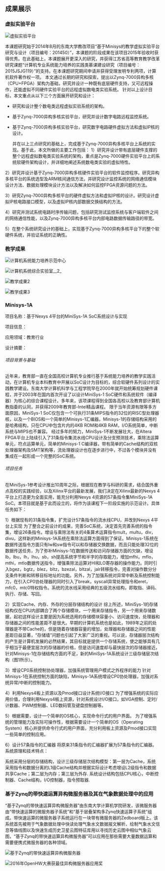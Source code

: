 ## 成果展示

### 虚拟实验平台
![虚拟实验平台](/img/虚拟实验平台.JPG)

   本课题研究始于2014年8月的东南大学教改项目“基于Minisys的教学虚拟实验平台研究与设计（项目编号：201450）”，本课题的阶段成果在该项目2015年验收时获得优秀。在此基础上，本课题展开更深入的研究，并获得江苏省高等教育教学改革研究课题“计算机专业系统能力培养的实践类慕课建设研究（项目编号：2015JSJG119）”的支持。在本课题研究期间申请并获得受理发明专利两项，计算机软件著作权一项。
本文通过长期的研究和探索，提出以Zynq-7000异构多核（CPU+FPGA）架构为基础，研究并设计一种既有底层硬件支持，又可远程操作，还能虚拟不同硬件实验平台的远程虚拟数电类实验系统。
针对以上设计目标，本文重点从以下三个方面展开研究和设计：
* 研究和设计整个数电类远程虚拟实验系统的架构。
* 基于Zynq-7000异构多核实验平台，研究并设计数字电路远程监控系统。
* 基于Zynq-7000异构多核实验平台，研究数字电路硬件虚拟方法和虚拟IP核的设计。

   并在以上三点研究的基础上，完成基于Zynq-7000异构多核平台上系统的实现。基于此，本文所做的主要工作包括：
1）研究并设计带有底层硬件支撑的整个远程虚拟数电类实验系统的架构，重点是Zynq-7000硬件实验平台上的系统软硬件架构设计，并详细地阐述系统数电类实验的虚拟特性。

2）研究并设计基于Zynq-7000异构多核硬件实验平台的软件监控程序。研究异构多核平台的系统选型及ARM核间通信方法，并研究设计监控系统的网络通信模块设计方法、数据处理模块设计方法以及解决如何监控FPGA资源问题的方法。

3）研究Zynq-7000异构多核平台的硬件虚拟方法和虚拟IP核的设计。研究设计虚拟IP核电路接口模型，以及虚拟IP核内部数据交换结构的方法。

4）研究并测试系统电路时序传输问题，包括研究测试监控系统与客户端软件之间的网络通信性能，以及Zynq-7000异构多核平台内部电路数据传输路径的带宽。

5）在整个系统研究设计的基础上，实现基于Zynq-7000异构多核平台下的整个软硬件系统，并验证系统的正确性。

### 教学成果
![计算机系统能力培养示范中心](/img/计算机系统能力培养示范中心.JPG)

![计算机系统综合实验室__2_](/img/计算机系统综合实验室__2_.JPG)

![教学成果2](/img/教学成果2.JPG)

![教学成果3](/img/教学成果3.JPG)

### Minisys-1A 

项目名称：基于Nexys 4平台的MiniSys-1A SoC系统设计与实现  
	
项目信息：

应用领域：教育行业

设计摘要：

###### 项目背景与基础

近年来，教育部一直在全国高校计算机专业推行基于系统能力培养的教学实践活动，在计算机专业本科教育中开展以SoC设计为目标的，综合软硬件系列设计的实践教学建设。东南大学计算机科学与工程学院早在2000年就开始统筹规划硬件课程，并于2003年在国内首次开设了以设计MiniSys-1 SoC硬件和系统软件（编译器）为核心的综合课程设计。多年来，该项课程得到全国各高校以及教育部计算机教指委的认同，并获得2009年教育部-Intel精品课程。
限于当年资源有限等多方面原因，MiniSys-1 SoC仅包含一个可执行31条MIPS指令的32位的RISC型处理器核，以及一个BIOS和一个简单的Minisys-1汇编器。Minisys-1的存储结构采用的是哈弗结构，只在CPU中包含片内的4KB ROM和4KB RAM，I/O系统简单，中断系统与MIPS也不兼容。
经过多年的努力，MiniSys-1不断发展壮大，在Altera FPGA平台上陆续引入了31条指令集流水线CPU设计及分支预测技术，乘除法运算单元，符点运算单元，简单的Minisys-1 C编译器，带有简单的Cache结构的双核处理器架构及SMT架构等，流处理器设计也在逐步进行中，不过各个模块并没有集成在一起形成一个完整的SoC系统。

###### 项目任务

在MiniSys-1参考设计推出10周年之际，根据现在教学与科研的需求，结合国外重点高校的实践经验，以及Xilinx平台的最新发展，我们决定在Xilinx最新的Nexys 4平台上打造更为全面实用，能充分利用Nexys 4资源的57条指令集MiniSys-1A SoC。本项目就是基于此而设立的，将作为该课程下一阶段实施的示范设计。具体任务如下：

1）根据现有的31条指令集，扩充设计57条指令的流水线CPU，并改到Nexys 4平台上实现
为了整合之前设计的成果，完善SoC系统，决定首先完善系统的指令集，增设26条指令。增设与乘除法有关的4条算术运算指令mult，multu，div，divu，这样新的Minisys-1A系统在乘除法运算方面得到了保证。Minisys-1系统在数据传送指令方面只有lw和sw指令可以和存储器交换数据，而且只能处理32位的数据传送任务，为了弥补Minisys-1在数据传送和访问存储器方面的欠缺，增设lb，lbu，lh，lhu，sb，sh提高系统字节和半字的存取能力，增加mfhi，mflo，mthi，mtlo数据传送指令，增强乘除法运算对HI和LO寄存器的操作能力。同时引入bgez，bgtz，blez，bltz，bzezal，bltzal，jalr转移指令，完善对操作数分分支条件判断和转移目标地址的功能。另外，为了加强系统对异常中断及系统控制能力，在引入CP0协处理器的同时引入了break，syscall异常处理指令和eret，mfc0，mtc0特权指令。系统的流水线采用经典的五级流水结构，即取指、译码、执行、存储、写回。

2）实现Cache、内存、外存的分层存储结构的设计
综上所述，MiniSys-1的存储结构仅在CPU内部耦合了两个存储模块，一个用来存储指令，另一个用来存储数据，起初这样设计主要是因为系统选用的存储模块容量小、访问速度快，处理器和存储器之间的性能差距不是很大。早期的计算机系统也是如此，1989年之前的处理器是不带Cache的，但是随着存储器容量的增加，处理器和存储器之间的性能差距日益显著，“存储墙”问题也引起了大家广泛的重视。可以说，存储器层次结构的产生是计算机发展的必然结果，其目标就是提供一个存储系统，使之能够具有几乎相当于最便宜层次的存储器的价格，但是访问速度却与最快层次的存储器接近。针对Minisys-1在存储结构方面的不足，新的MiniSys-1A系统设计三级存储层次结构（图1所示）。

3）增设CP0系统控制协处理器，加强系统管理用户模式之外程序的能力
针对Minisys-1在系统控制方面的缺陷，Minisys-1A系统增设CP0协处理器，加强对系统异常/中断的控制能力。

4）利用Nexys4板上资源以及Pmod接口设计系统I/O接口
为了增强系统的实际应用价值，合理利用Nexys4板上资源，针对系统设计I/O接口，如VGA控制、定时/计数器、PWM控制器、LED数码管及键盘控制器等。

5）根据需要，设计一个简单的OS核心，实现命令行式的用户界面。
为了增强系统的管理能力及实际可操作性，根据需要设计一个简单的OS（Operating System）核心并提供命令行式的用户界面，充分利用板上资源及Pmod接口实现一些简单的控制应用。

6）设计57条指令的汇编器
将原来31条指令的汇编器扩展为57条指令的汇编器。
系统原理和技术特点：

 系统采用分层的存储结构，设计三级存储层次结构模型：第一层为Cache，系统采用指令和数据分离的L1级Cache结构并根据实际设计考虑增设L2级指令和数据共享Cache；第二层为内存；第三层为外存.
系统设计结构包括CPU核心，中断控制器、Cache结构，I/O控制器，指令预取器.

### 基于Zynq的带快速运算异构微服务器及其在气象数据处理中的应用

“基于Zynq的带快速运算异构微服务器”由东南大学计算机学院研发，该微服务器由“带快速运算的微服务器子系统”和“基于层叠架构多Zynq快速运算子系统”组成。带快速运算的微服务器子系统运行在一块带有微服务器的Zedboard板上。该系统首先被用于气象数据处理中快读处理气象水文数据报文解析、绘制气象水文信息等值线图以及快速生成历史卫星云图特征库用以寻找历史云图中相似气象云图，“基于Zynq的带快速运算异构微服务器”可以应用在那些需要大量数据运算和需要便携式微服务器的各种领域。

![基于Zynq的带快速运算异构微服务器](/img/基于Zynq的带快速运算异构微服务器.JPG)

![2016年OpenHW大赛获最佳异构微服务器应用奖](/img/2016年OpenHW大赛获最佳异构微服务器应用奖.JPG)
